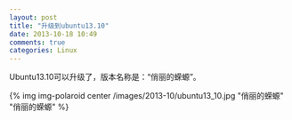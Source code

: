 ```yaml
---
layout: post
title: "升级到ubuntu13.10"
date: 2013-10-18 10:49
comments: true
categories: Linux
---
```


  Ubuntu13.10可以升级了，版本名称是：“俏丽的蝾螈”。

{% img img-polaroid center /images/2013-10/ubuntu13_10.jpg "俏丽的蝾螈" "俏丽的蝾螈" %}